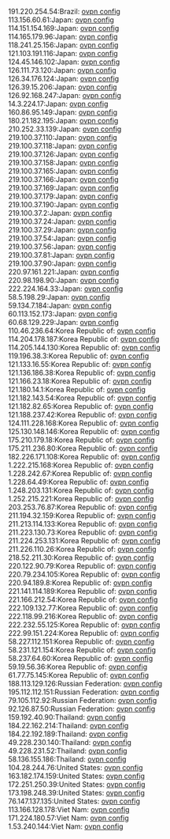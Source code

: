 191.220.254.54:Brazil: [ovpn config](vpn/191_220_254_54.ovpn)  
113.156.60.61:Japan: [ovpn config](vpn/113_156_60_61.ovpn)  
114.151.154.169:Japan: [ovpn config](vpn/114_151_154_169.ovpn)  
114.165.179.96:Japan: [ovpn config](vpn/114_165_179_96.ovpn)  
118.241.25.156:Japan: [ovpn config](vpn/118_241_25_156.ovpn)  
121.103.191.116:Japan: [ovpn config](vpn/121_103_191_116.ovpn)  
124.45.146.102:Japan: [ovpn config](vpn/124_45_146_102.ovpn)  
126.111.73.120:Japan: [ovpn config](vpn/126_111_73_120.ovpn)  
126.34.176.124:Japan: [ovpn config](vpn/126_34_176_124.ovpn)  
126.39.15.206:Japan: [ovpn config](vpn/126_39_15_206.ovpn)  
126.92.168.247:Japan: [ovpn config](vpn/126_92_168_247.ovpn)  
14.3.224.17:Japan: [ovpn config](vpn/14_3_224_17.ovpn)  
160.86.95.149:Japan: [ovpn config](vpn/160_86_95_149.ovpn)  
180.21.182.195:Japan: [ovpn config](vpn/180_21_182_195.ovpn)  
210.252.33.139:Japan: [ovpn config](vpn/210_252_33_139.ovpn)  
219.100.37.110:Japan: [ovpn config](vpn/219_100_37_110.ovpn)  
219.100.37.118:Japan: [ovpn config](vpn/219_100_37_118.ovpn)  
219.100.37.126:Japan: [ovpn config](vpn/219_100_37_126.ovpn)  
219.100.37.158:Japan: [ovpn config](vpn/219_100_37_158.ovpn)  
219.100.37.165:Japan: [ovpn config](vpn/219_100_37_165.ovpn)  
219.100.37.166:Japan: [ovpn config](vpn/219_100_37_166.ovpn)  
219.100.37.169:Japan: [ovpn config](vpn/219_100_37_169.ovpn)  
219.100.37.179:Japan: [ovpn config](vpn/219_100_37_179.ovpn)  
219.100.37.190:Japan: [ovpn config](vpn/219_100_37_190.ovpn)  
219.100.37.2:Japan: [ovpn config](vpn/219_100_37_2.ovpn)  
219.100.37.24:Japan: [ovpn config](vpn/219_100_37_24.ovpn)  
219.100.37.29:Japan: [ovpn config](vpn/219_100_37_29.ovpn)  
219.100.37.54:Japan: [ovpn config](vpn/219_100_37_54.ovpn)  
219.100.37.56:Japan: [ovpn config](vpn/219_100_37_56.ovpn)  
219.100.37.81:Japan: [ovpn config](vpn/219_100_37_81.ovpn)  
219.100.37.90:Japan: [ovpn config](vpn/219_100_37_90.ovpn)  
220.97.161.221:Japan: [ovpn config](vpn/220_97_161_221.ovpn)  
220.98.198.90:Japan: [ovpn config](vpn/220_98_198_90.ovpn)  
222.224.164.33:Japan: [ovpn config](vpn/222_224_164_33.ovpn)  
58.5.198.29:Japan: [ovpn config](vpn/58_5_198_29.ovpn)  
59.134.7.184:Japan: [ovpn config](vpn/59_134_7_184.ovpn)  
60.113.152.173:Japan: [ovpn config](vpn/60_113_152_173.ovpn)  
60.68.129.229:Japan: [ovpn config](vpn/60_68_129_229.ovpn)  
110.46.236.64:Korea Republic of: [ovpn config](vpn/110_46_236_64.ovpn)  
114.204.178.187:Korea Republic of: [ovpn config](vpn/114_204_178_187.ovpn)  
114.205.144.130:Korea Republic of: [ovpn config](vpn/114_205_144_130.ovpn)  
119.196.38.3:Korea Republic of: [ovpn config](vpn/119_196_38_3.ovpn)  
121.133.16.55:Korea Republic of: [ovpn config](vpn/121_133_16_55.ovpn)  
121.136.186.38:Korea Republic of: [ovpn config](vpn/121_136_186_38.ovpn)  
121.166.23.18:Korea Republic of: [ovpn config](vpn/121_166_23_18.ovpn)  
121.180.14.1:Korea Republic of: [ovpn config](vpn/121_180_14_1.ovpn)  
121.182.143.54:Korea Republic of: [ovpn config](vpn/121_182_143_54.ovpn)  
121.182.82.65:Korea Republic of: [ovpn config](vpn/121_182_82_65.ovpn)  
121.188.237.42:Korea Republic of: [ovpn config](vpn/121_188_237_42.ovpn)  
124.111.228.168:Korea Republic of: [ovpn config](vpn/124_111_228_168.ovpn)  
125.130.148.146:Korea Republic of: [ovpn config](vpn/125_130_148_146.ovpn)  
175.210.179.18:Korea Republic of: [ovpn config](vpn/175_210_179_18.ovpn)  
175.211.236.80:Korea Republic of: [ovpn config](vpn/175_211_236_80.ovpn)  
182.226.171.108:Korea Republic of: [ovpn config](vpn/182_226_171_108.ovpn)  
1.222.215.168:Korea Republic of: [ovpn config](vpn/1_222_215_168.ovpn)  
1.228.242.67:Korea Republic of: [ovpn config](vpn/1_228_242_67.ovpn)  
1.228.64.49:Korea Republic of: [ovpn config](vpn/1_228_64_49.ovpn)  
1.248.203.131:Korea Republic of: [ovpn config](vpn/1_248_203_131.ovpn)  
1.252.215.221:Korea Republic of: [ovpn config](vpn/1_252_215_221.ovpn)  
203.253.76.87:Korea Republic of: [ovpn config](vpn/203_253_76_87.ovpn)  
211.194.32.159:Korea Republic of: [ovpn config](vpn/211_194_32_159.ovpn)  
211.213.114.133:Korea Republic of: [ovpn config](vpn/211_213_114_133.ovpn)  
211.223.130.73:Korea Republic of: [ovpn config](vpn/211_223_130_73.ovpn)  
211.224.253.131:Korea Republic of: [ovpn config](vpn/211_224_253_131.ovpn)  
211.226.110.26:Korea Republic of: [ovpn config](vpn/211_226_110_26.ovpn)  
218.52.211.30:Korea Republic of: [ovpn config](vpn/218_52_211_30.ovpn)  
220.122.90.79:Korea Republic of: [ovpn config](vpn/220_122_90_79.ovpn)  
220.79.234.105:Korea Republic of: [ovpn config](vpn/220_79_234_105.ovpn)  
220.94.189.8:Korea Republic of: [ovpn config](vpn/220_94_189_8.ovpn)  
221.141.114.189:Korea Republic of: [ovpn config](vpn/221_141_114_189.ovpn)  
221.166.212.54:Korea Republic of: [ovpn config](vpn/221_166_212_54.ovpn)  
222.109.132.77:Korea Republic of: [ovpn config](vpn/222_109_132_77.ovpn)  
222.118.99.216:Korea Republic of: [ovpn config](vpn/222_118_99_216.ovpn)  
222.232.55.125:Korea Republic of: [ovpn config](vpn/222_232_55_125.ovpn)  
222.99.151.224:Korea Republic of: [ovpn config](vpn/222_99_151_224.ovpn)  
58.227.112.151:Korea Republic of: [ovpn config](vpn/58_227_112_151.ovpn)  
58.231.121.154:Korea Republic of: [ovpn config](vpn/58_231_121_154.ovpn)  
58.237.64.60:Korea Republic of: [ovpn config](vpn/58_237_64_60.ovpn)  
59.19.56.36:Korea Republic of: [ovpn config](vpn/59_19_56_36.ovpn)  
61.77.75.145:Korea Republic of: [ovpn config](vpn/61_77_75_145.ovpn)  
188.113.129.126:Russian Federation: [ovpn config](vpn/188_113_129_126.ovpn)  
195.112.112.151:Russian Federation: [ovpn config](vpn/195_112_112_151.ovpn)  
79.105.112.92:Russian Federation: [ovpn config](vpn/79_105_112_92.ovpn)  
92.126.87.50:Russian Federation: [ovpn config](vpn/92_126_87_50.ovpn)  
159.192.40.90:Thailand: [ovpn config](vpn/159_192_40_90.ovpn)  
184.22.162.214:Thailand: [ovpn config](vpn/184_22_162_214.ovpn)  
184.22.192.189:Thailand: [ovpn config](vpn/184_22_192_189.ovpn)  
49.228.230.140:Thailand: [ovpn config](vpn/49_228_230_140.ovpn)  
49.228.231.52:Thailand: [ovpn config](vpn/49_228_231_52.ovpn)  
58.136.155.186:Thailand: [ovpn config](vpn/58_136_155_186.ovpn)  
104.28.244.76:United States: [ovpn config](vpn/104_28_244_76.ovpn)  
163.182.174.159:United States: [ovpn config](vpn/163_182_174_159.ovpn)  
172.251.250.39:United States: [ovpn config](vpn/172_251_250_39.ovpn)  
173.198.248.39:United States: [ovpn config](vpn/173_198_248_39.ovpn)  
76.147.137.135:United States: [ovpn config](vpn/76_147_137_135.ovpn)  
113.166.128.178:Viet Nam: [ovpn config](vpn/113_166_128_178.ovpn)  
171.224.180.57:Viet Nam: [ovpn config](vpn/171_224_180_57.ovpn)  
1.53.240.144:Viet Nam: [ovpn config](vpn/1_53_240_144.ovpn)  
